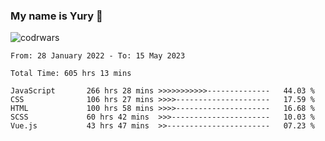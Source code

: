 ### My name is Yury 👋 
![codrwars](https://www.codewars.com/users/litury/badges/micro) 


<!--START_SECTION:waka-->

```text
From: 28 January 2022 - To: 15 May 2023

Total Time: 605 hrs 13 mins

JavaScript       266 hrs 28 mins >>>>>>>>>>>--------------   44.03 %
CSS              106 hrs 27 mins >>>>---------------------   17.59 %
HTML             100 hrs 58 mins >>>>---------------------   16.68 %
SCSS             60 hrs 42 mins  >>>----------------------   10.03 %
Vue.js           43 hrs 47 mins  >>-----------------------   07.23 %
```

<!--END_SECTION:waka-->

